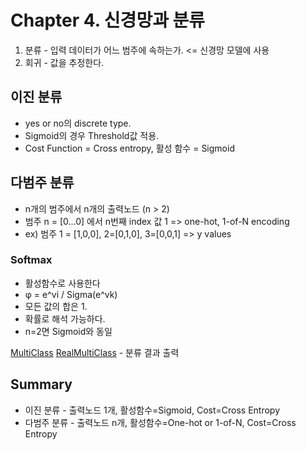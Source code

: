 Chapter 4. 신경망과 분류
==========================

1. 분류 - 입력 데이터가 어느 범주에 속하는가. <= 신경망 모델에 사용
2. 회귀 - 값을 추정한다.

## 이진 분류
+ yes or no의 discrete type.
+ Sigmoid의 경우 Threshold값 적용.
+ Cost Function = Cross entropy, 활성 함수 = Sigmoid

## 다범주 분류
+ n개의 범주에서 n개의 출력노드 (n > 2)
+ 범주 n = [0...0] 에서 n번째 index 값 1 => one-hot, 1-of-N encoding
+ ex) 범주 1 = [1,0,0], 2=[0,1,0], 3=[0,0,1] => y values

### Softmax
+ 활성함수로 사용한다
+ φ = e^vi / Sigma(e^vk)
+ 모든 값의 합은 1.
+ 확률로 해석 가능하다.
+ n=2면 Sigmoid와 동일

[MultiClass](MultiClass.py)
[RealMultiClass](RealMultiClass.py) - 분류 결과 출력

## Summary
+ 이진 분류    - 출력노드 1개, 활성함수=Sigmoid, Cost=Cross Entropy
+ 다범주 분류  - 출력노드 n개, 활성함수=One-hot or 1-of-N, Cost=Cross Entropy
